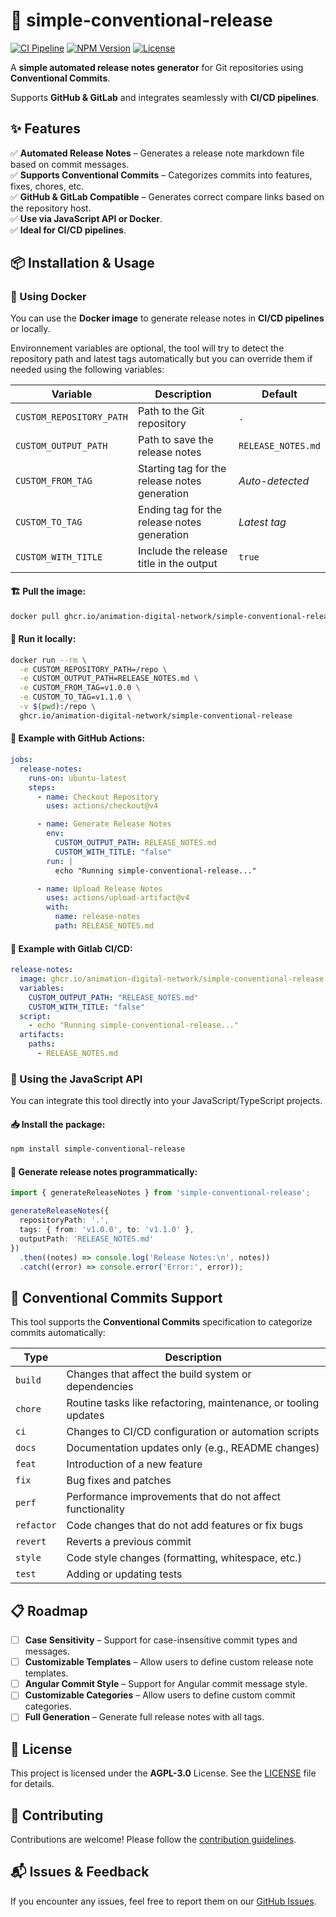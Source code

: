 # 🚀 simple-conventional-release

[![CI Pipeline](https://github.com/animation-digital-network/simple-conventional-release/actions/workflows/ci.yml/badge.svg)](https://github.com/animation-digital-network/simple-conventional-release/actions)
[![NPM Version](https://img.shields.io/npm/v/simple-conventional-release)](https://www.npmjs.com/package/simple-conventional-release)
[![License](https://img.shields.io/github/license/animation-digital-network/simple-conventional-release)](https://github.com/animation-digital-network/simple-conventional-release/blob/main/LICENSE)

A **simple automated release notes generator** for Git repositories using **Conventional Commits**.

Supports **GitHub & GitLab** and integrates seamlessly with **CI/CD pipelines**.

## ✨ Features

✅ **Automated Release Notes** – Generates a release note markdown file based on commit messages.<br>
✅ **Supports Conventional Commits** – Categorizes commits into features, fixes, chores, etc.<br>
✅ **GitHub & GitLab Compatible** – Generates correct compare links based on the repository host.<br>
✅ **Use via JavaScript API or Docker**.<br>
✅ **Ideal for CI/CD pipelines**.<br>

## 📦 Installation & Usage

### 🐳 Using Docker

You can use the **Docker image** to generate release notes in **CI/CD pipelines** or locally.

Environnement variables are optional, the tool will try to detect the repository path and latest tags automatically but you can override them if needed using the following variables:

| Variable                | Description                                  | Default                    |
|-------------------------|----------------------------------------------|----------------------------|
| `CUSTOM_REPOSITORY_PATH` | Path to the Git repository                  | `.`                        |
| `CUSTOM_OUTPUT_PATH`     | Path to save the release notes               | `RELEASE_NOTES.md`         |
| `CUSTOM_FROM_TAG`        | Starting tag for the release notes generation | *Auto-detected*            |
| `CUSTOM_TO_TAG`          | Ending tag for the release notes generation  | *Latest tag*               |
| `CUSTOM_WITH_TITLE`      | Include the release title in the output      | `true`                     |


#### 🏗 Pull the image:
```sh
docker pull ghcr.io/animation-digital-network/simple-conventional-release:latest
```

#### 🔧 Run it locally:
```sh
docker run --rm \
  -e CUSTOM_REPOSITORY_PATH=/repo \
  -e CUSTOM_OUTPUT_PATH=RELEASE_NOTES.md \
  -e CUSTOM_FROM_TAG=v1.0.0 \
  -e CUSTOM_TO_TAG=v1.1.0 \
  -v $(pwd):/repo \
  ghcr.io/animation-digital-network/simple-conventional-release
```

#### 🚀 Example with GitHub Actions:

```yaml
jobs:
  release-notes:
    runs-on: ubuntu-latest
    steps:
      - name: Checkout Repository
        uses: actions/checkout@v4

      - name: Generate Release Notes
        env:
          CUSTOM_OUTPUT_PATH: RELEASE_NOTES.md
          CUSTOM_WITH_TITLE: "false"
        run: |
          echo "Running simple-conventional-release..."

      - name: Upload Release Notes
        uses: actions/upload-artifact@v4
        with:
          name: release-notes
          path: RELEASE_NOTES.md
```

#### 🚀 Example with Gitlab CI/CD:

```yaml
release-notes:
  image: ghcr.io/animation-digital-network/simple-conventional-release:latest
  variables:
    CUSTOM_OUTPUT_PATH: "RELEASE_NOTES.md"
    CUSTOM_WITH_TITLE: "false"
  script:
    - echo "Running simple-conventional-release..."
  artifacts:
    paths:
      - RELEASE_NOTES.md
```

### 📜 Using the JavaScript API

You can integrate this tool directly into your JavaScript/TypeScript projects.

#### 📥 Install the package:
```sh
npm install simple-conventional-release
```

#### 🚀 Generate release notes programmatically:
```ts
import { generateReleaseNotes } from 'simple-conventional-release';

generateReleaseNotes({
  repositoryPath: '.',
  tags: { from: 'v1.0.0', to: 'v1.1.0' },
  outputPath: 'RELEASE_NOTES.md'
})
  .then((notes) => console.log('Release Notes:\n', notes))
  .catch((error) => console.error('Error:', error));
```

## 📜 Conventional Commits Support

This tool supports the **Conventional Commits** specification to categorize commits automatically:

| Type       | Description                                          |
|------------|------------------------------------------------------|
| `build`    | Changes that affect the build system or dependencies |
| `chore`    | Routine tasks like refactoring, maintenance, or tooling updates |
| `ci`       | Changes to CI/CD configuration or automation scripts |
| `docs`     | Documentation updates only (e.g., README changes)   |
| `feat`     | Introduction of a new feature                        |
| `fix`      | Bug fixes and patches                                |
| `perf`     | Performance improvements that do not affect functionality |
| `refactor` | Code changes that do not add features or fix bugs   |
| `revert`   | Reverts a previous commit                           |
| `style`    | Code style changes (formatting, whitespace, etc.)   |
| `test`     | Adding or updating tests                            |

## 📋 Roadmap

- [ ] **Case Sensitivity** – Support for case-insensitive commit types and messages.
- [ ] **Customizable Templates** – Allow users to define custom release note templates.
- [ ] **Angular Commit Style** – Support for Angular commit message style.
- [ ] **Customizable Categories** – Allow users to define custom commit categories.
- [ ] **Full Generation** – Generate full release notes with all tags.

## 📝 License

This project is licensed under the **AGPL-3.0** License. See the [LICENSE](https://github.com/animation-digital-network/simple-conventional-release/blob/main/LICENSE) file for details.

## 🤝 Contributing

Contributions are welcome! Please follow the [contribution guidelines](https://github.com/animation-digital-network/simple-conventional-release/blob/main/CONTRIBUTING.md).

## 📬 Issues & Feedback

If you encounter any issues, feel free to report them on our [GitHub Issues](https://github.com/animation-digital-network/simple-conventional-release/issues).
